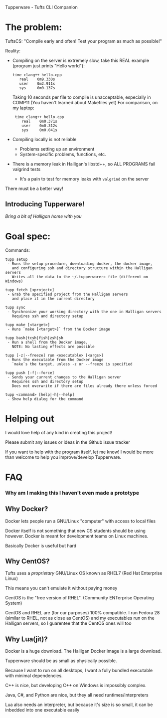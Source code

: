 Tupperware - Tufts CLI Companion

# The problem:

TuftsCS: "Compile early and often! Test your program as much as possible!"

Reality:
   - Compiling on the server is extremely slow, take this REAL example (program just prints "Hello world"):
    
         time clang++ hello.cpp
            real    0m9.330s
            user    0m2.911s
            sys     0m0.137s
            
     Taking 10 seconds per file to compile is unacceptable, especially in COMP11 (You haven't learned about Makefiles yet)
     For comparison, on my laptop:
          
          time clang++ hello.cpp
             real    0m0.371s
             user    0m0.312s
             sys     0m0.041s 
      
   - Compiling locally is not reliable
        - Problems setting up an environment
        - System-specific problems, functions, etc.
   - There is a memory leak in Halligan's libstd++, so ALL PROGRAMS fail valgrind tests
        - It's a pain to test for memory leaks with ```valgrind``` on the server

There must be a better way!

## Introducing Tupperware!

_Bring a bit of Halligan home with you_


# Goal spec:

Commands:

    tupp setup 
     - Runs the setup procedure, downloading docker, the docker image, 
       and configuring ssh and directory structure within the Halligan servers
       Writes all the data to the ~/.tupperwarerc file (different on Windows)

    tupp fetch [<project>]
     - Grab the specified project from the Halligan servers
       and place it in the current directory

    tupp sync
     - Synchronize your working directory with the one in Halligan servers
       Requires ssh and directory setup

    tupp make [<target>]
     - Runs `make [<target>]` from the Docker image

    tupp bash|tcsh|fish|zsh|sh
     - Run a shell from the Docker image.
       NOTE: No lasting effects are possible
    
    tupp [-z|--freeze] run <executable> [<args>]
     - Runs the executable from the Docker image
       `make`s the target, unless -z or --freeze is specified

    tupp push [-f|--force]
     - Sends your current changes to the Halligan server
       Requires ssh and directory setup
       Does not overwrite if there are files already there unless forced

    tupp <command> [help|-h|--help]
     - Show help dialog for the command
     

# Helping out

I would love help of any kind in creating this project!

Please submit any issues or ideas in the Github issue tracker

If you want to help with the program itself, let me know! I would be more than welcome to help you improve/develop Tupperware.


# FAQ
### Why am I making this I haven't even made a prototype

## Why Docker?

Docker lets people run a GNU/Linux "computer" with access to local files

Docker itself is not something that new CS students should be using however. Docker is meant for development teams on Linux machines.

Basically Docker is useful but hard

## Why CentOS?

Tufts uses a _proprietary_ GNU/Linux OS known as RHEL7 (Red Hat Enterprise Linux)

This means you can't emulate it without paying money

CentOS is the "free version of RHEL". (Community ENTerprise Operating System)

CentOS and RHEL are (for our purposes) 100% compatible. I run Fedora 28 (similar to RHEL, not as close as CentOS) and my executables run on the Halligan servers, so I guarentee that the CentOS ones will too
 
## Why Lua(jit)?

Docker is a huge download. The Halligan Docker image is a large download.

Tupperware should be as small as physically possible.

Because I want to run on all desktops, I want a fully bundled executable with minimal dependencies.

C++ is nice, but developing C++ on Windows is impossibly complex.

Java, C#, and Python are nice, but they all need runtimes/interpreters

Lua also needs an interpreter, but because it's size is so small, it can be inbedded into one executable easily
